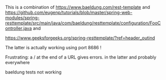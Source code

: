 This is a combination of
https://www.baeldung.com/rest-template
and
https://github.com/eugenp/tutorials/blob/master/spring-web-modules/spring-resttemplate/src/main/java/com/baeldung/resttemplate/configuration/FooController.java
and

https://www.geeksforgeeks.org/spring-resttemplate/?ref=header_outind

The latter is actually working
using port 8686 !

Frustrating: a / at the end of a URL gives errors. in the latter and probably everywhere

baeldung tests not working